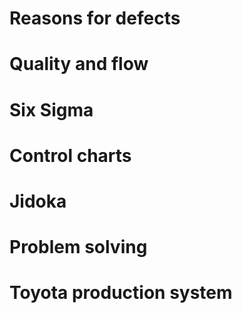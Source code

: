# Reasons for defects


# Quality and flow


# Six Sigma


# Control charts


# Jidoka


# Problem solving


# Toyota production system